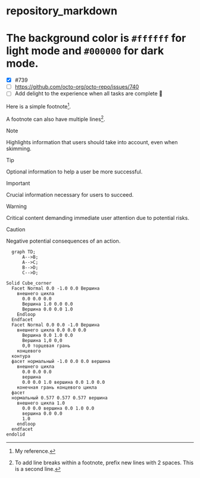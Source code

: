 # repository_markdown
# The background color is `#ffffff` for light mode and `#000000` for dark mode.
- [x] #739
- [ ] https://github.com/octo-org/octo-repo/issues/740
- [ ] Add delight to the experience when all tasks are complete :tada:

Here is a simple footnote[^1].

A footnote can also have multiple lines[^2].

[^1]: My reference.
[^2]: To add line breaks within a footnote, prefix new lines with 2 spaces.
  This is a second line.


> [!NOTE]
> Highlights information that users should take into account, even when skimming.

> [!TIP]
> Optional information to help a user be more successful.

> [!IMPORTANT]
> Crucial information necessary for users to succeed.

> [!WARNING]
> Critical content demanding immediate user attention due to potential risks.

> [!CAUTION]
> Negative potential consequences of an action.

```mermaid
  graph TD;
      A-->B;
      A-->C;
      B-->D;
      C-->D;
```
```stl 
Solid Cube_corner 
  Facet Normal 0.0 -1.0 0.0 Вершина 
    внешнего цикла 
      0.0 0.0 0.0 
      Вершина 1.0 0.0 0.0 
      Вершина 0.0 0.0 1.0 
    Endloop 
  Endfacet 
  Facet Normal 0.0 0.0 -1.0 Вершина 
    внешнего цикла 0.0 0.0 0.0 
      Вершина 0.0 1.0 0.0 
      Вершина 1,0 0,0 
      0,0 торцевая грань 
    концевого 
  контура 
  фасет нормальный -1.0 0.0 0.0 вершина 
    внешнего цикла 
      0.0 0.0 0.0 
      вершина 
      0.0 0.0 1.0 вершина 0.0 1.0 0.0 
    конечная грань концевого цикла 
  фасет 
  нормальный 0.577 0.577 0.577 вершина 
    внешнего цикла 1.0 
      0.0 0.0 вершина 0.0 1.0 0.0 
      вершина 0.0 0.0 
      1.0 
    endloop 
  endfacet 
endolid 
```
